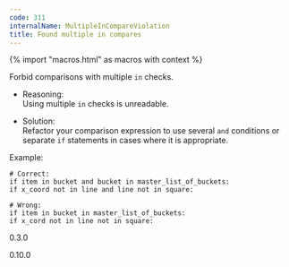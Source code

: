 ```yaml
---
code: 311
internalName: MultipleInCompareViolation
title: Found multiple in compares
---
```


{% import "macros.html" as macros with context %}

Forbid comparisons with multiple `in` checks.

  - Reasoning:  
    Using multiple `in` checks is unreadable.

  - Solution:  
    Refactor your comparison expression to use several `and` conditions
    or separate `if` statements in cases where it is appropriate.

Example:

    # Correct:
    if item in bucket and bucket in master_list_of_buckets:
    if x_coord not in line and line not in square:
    
    # Wrong:
    if item in bucket in master_list_of_buckets:
    if x_cord not in line not in square:

<div class="versionadded">

0.3.0

</div>

<div class="versionchanged">

0.10.0

</div>